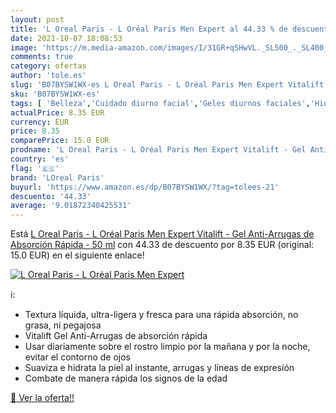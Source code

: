 ```yaml
---
layout: post
title: 'L Oreal Paris - L Oréal Paris Men Expert al 44.33 % de descuento'
date: 2021-10-07 18:08:53
image: 'https://m.media-amazon.com/images/I/31GR+qSHwVL._SL500_._SL400_.jpg'
comments: true
category: ofertas
author: 'tole.es'
slug: 'B07BYSW1WX-es L Oreal Paris - L Oréal Paris Men Expert Vitalift - Gel...'
sku: 'B07BYSW1WX-es'
tags: [ 'Belleza','Cuidado diurno facial','Geles diurnos faciales','Hidratantes faciales','Mascarillas para el cuidado de la cara','Productos para el cuidado de la cara','Productos para el cuidado de la piel','loreal paris','oréal', ]
actualPrice: 8.35 EUR
currency: EUR
price: 8.35
comparePrice: 15.0 EUR
prodname: 'L Oreal Paris - L Oréal Paris Men Expert Vitalift - Gel Anti-Arrugas de Absorción Rápida - 50 ml'
country: 'es'
flag: '🇪🇸'
brand: 'LOreal Paris'
buyurl: 'https://www.amazon.es/dp/B07BYSW1WX/?tag=tolees-21'
descuento: '44.33'
average: '9.01872340425531'
---
```


Está [L Oreal Paris - L Oréal Paris Men Expert Vitalift - Gel Anti-Arrugas de Absorción Rápida - 50 ml](https://www.amazon.es/dp/B07BYSW1WX/?tag=tolees-21) con 44.33 de descuento por 8.35 EUR (original: 15.0 EUR) en el siguiente enlace!

[![L Oreal Paris - L Oréal Paris Men Expert](https://m.media-amazon.com/images/I/31GR+qSHwVL._SL500_._SL400_.jpg)](https://www.amazon.es/dp/B07BYSW1WX/?tag=tolees-21)

ℹ️:

- Textura líquida, ultra-ligera y fresca para una rápida absorción, no grasa, ni pegajosa
- Vitalift Gel Anti-Arrugas de absorción rápida
- Usar diariamente sobre el rostro limpio por la mañana y por la noche, evitar el contorno de ojos
- Suaviza e hidrata la piel al instante, arrugas y líneas de expresión
- Combate de manera rápida los signos de la edad

[🛒 Ver la oferta!!](https://www.amazon.es/dp/B07BYSW1WX/?tag=tolees-21)
